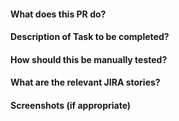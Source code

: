 #### What does this PR do?

#### Description of Task to be completed?

#### How should this be manually tested?

#### What are the relevant JIRA stories?

#### Screenshots (if appropriate)
